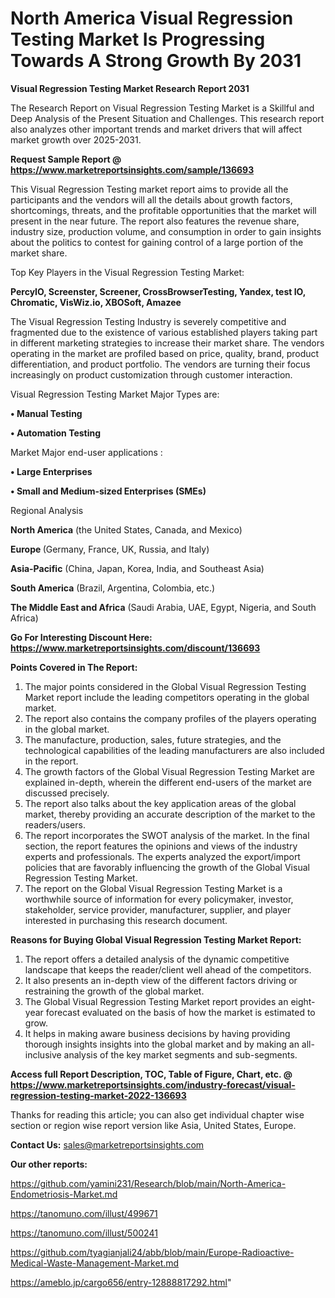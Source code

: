 # North America Visual Regression Testing Market Is Progressing Towards A Strong Growth By 2031

<strong>Visual Regression Testing Market Research Report 2031</strong>

The Research Report on Visual Regression Testing Market is a Skillful and Deep Analysis of the Present Situation and Challenges. This research report also analyzes other important trends and market drivers that will affect market growth over 2025-2031.

<strong>Request Sample Report @ <a href=https://www.marketreportsinsights.com/sample/136693>https://www.marketreportsinsights.com/sample/136693</a></strong>

This Visual Regression Testing market report aims to provide all the participants and the vendors will all the details about growth factors, shortcomings, threats, and the profitable opportunities that the market will present in the near future. The report also features the revenue share, industry size, production volume, and consumption in order to gain insights about the politics to contest for gaining control of a large portion of the market share.

Top Key Players in the Visual Regression Testing Market:

<strong>PercyIO, Screenster, Screener, CrossBrowserTesting, Yandex, test IO, Chromatic, VisWiz.io, XBOSoft, Amazee</strong>

The Visual Regression Testing Industry is severely competitive and fragmented due to the existence of various established players taking part in different marketing strategies to increase their market share. The vendors operating in the market are profiled based on price, quality, brand, product differentiation, and product portfolio. The vendors are turning their focus increasingly on product customization through customer interaction.

Visual Regression Testing Market Major Types are:

<strong>• Manual Testing

• Automation Testing</strong>

Market Major end-user applications :

<strong>• Large Enterprises

• Small and Medium-sized Enterprises (SMEs)</strong>

Regional Analysis

</u><strong><b>North America</b></strong> (the United States, Canada, and Mexico)

<strong><b>Europe </b></strong>(Germany, France, UK, Russia, and Italy)

<strong><b>Asia-Pacific</b></strong> (China, Japan, Korea, India, and Southeast Asia)

<strong><b>South America</b></strong> (Brazil, Argentina, Colombia, etc.)

<strong><b>The Middle East and Africa</b></strong> (Saudi Arabia, UAE, Egypt, Nigeria, and South Africa)

<strong>Go For Interesting Discount Here: <a href=https://www.marketreportsinsights.com/discount/136693>https://www.marketreportsinsights.com/discount/136693</a></strong>

<strong>Points Covered in The Report:</strong>
<ol>
  <li>The major points considered in the Global Visual Regression Testing Market report include the leading competitors operating in the global market.</li>
  <li>The report also contains the company profiles of the players operating in the global market.</li>
  <li>The manufacture, production, sales, future strategies, and the technological capabilities of the leading manufacturers are also included in the report.</li>
  <li>The growth factors of the Global Visual Regression Testing Market are explained in-depth, wherein the different end-users of the market are discussed precisely.</li>
  <li>The report also talks about the key application areas of the global market, thereby providing an accurate description of the market to the readers/users.</li>
  <li>The report incorporates the SWOT analysis of the market. In the final section, the report features the opinions and views of the industry experts and professionals. The experts analyzed the export/import policies that are favorably influencing the growth of the Global Visual Regression Testing Market.</li>
  <li>The report on the Global Visual Regression Testing Market is a worthwhile source of information for every policymaker, investor, stakeholder, service provider, manufacturer, supplier, and player interested in purchasing this research document.</li>
</ol>
<strong>Reasons for Buying Global Visual Regression Testing Market Report:</strong>

<ol>
  <li>The report offers a detailed analysis of the dynamic competitive landscape that keeps the reader/client well ahead of the competitors.</li>
  <li>It also presents an in-depth view of the different factors driving or restraining the growth of the global market.</li>
  <li>The Global Visual Regression Testing Market report provides an eight-year forecast evaluated on the basis of how the market is estimated to grow.</li>
  <li>It helps in making aware business decisions by having providing thorough insights insights into the global market and by making an all-inclusive analysis of the key market segments and sub-segments.</li>
</ol>
<strong>Access full Report Description, TOC, Table of Figure, Chart, etc. @ <a href=https://www.marketreportsinsights.com/industry-forecast/visual-regression-testing-market-2022-136693>https://www.marketreportsinsights.com/industry-forecast/visual-regression-testing-market-2022-136693</a></strong>


Thanks for reading this article; you can also get individual chapter wise section or region wise report version like Asia, United States, Europe.

<strong>Contact Us:</strong>
sales@marketreportsinsights.com

<strong>Our other reports:</strong>

<a href=https://github.com/yamini231/Research/blob/main/North-America-Endometriosis-Market.md>https://github.com/yamini231/Research/blob/main/North-America-Endometriosis-Market.md</a>

<a href=https://tanomuno.com/illust/499671>https://tanomuno.com/illust/499671</a>

<a href=https://tanomuno.com/illust/500241>https://tanomuno.com/illust/500241</a>

<a href=https://github.com/tyagianjali24/abb/blob/main/Europe-Radioactive-Medical-Waste-Management-Market.md>https://github.com/tyagianjali24/abb/blob/main/Europe-Radioactive-Medical-Waste-Management-Market.md</a>

<a href=https://ameblo.jp/cargo656/entry-12888817292.html>https://ameblo.jp/cargo656/entry-12888817292.html</a>"
